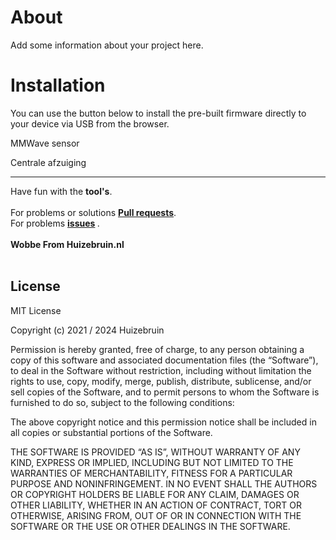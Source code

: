 # About

Add some information about your project here.

# Installation

You can use the button below to install the pre-built firmware directly to your device via USB from the browser.

MMWave sensor <esp-web-install-button manifest="firmware/mmwave-template.manifest.json"></esp-web-install-button>

Centrale afzuiging <esp-web-install-button manifest="firmware/centraleafzuiging-template.manifest.json"></esp-web-install-button>



***

Have fun with the <b>tool's</b>.<br>
 <br> For problems or solutions <b>[Pull requests](https://github.com/huizebruin/huizebruin-projects/pulls)</b>.<br> 
For problems <b>[issues](https://github.com/huizebruin/huizebruin-projects/issues) </b> .
<br><br><b>
Wobbe From Huizebruin.nl</b>
<br><br>

## License
MIT License

Copyright (c) 2021 / 2024 Huizebruin

Permission is hereby granted, free of charge, to any person obtaining a copy of this software and associated documentation files (the “Software”), to deal in the Software without restriction, including without limitation the rights to use, copy, modify, merge, publish, distribute, sublicense, and/or sell copies of the Software, and to permit persons to whom the Software is furnished to do so, subject to the following conditions:

The above copyright notice and this permission notice shall be included in all copies or substantial portions of the Software.

THE SOFTWARE IS PROVIDED “AS IS”, WITHOUT WARRANTY OF ANY KIND, EXPRESS OR IMPLIED, INCLUDING BUT NOT LIMITED TO THE WARRANTIES OF MERCHANTABILITY, FITNESS FOR A PARTICULAR PURPOSE AND NONINFRINGEMENT. IN NO EVENT SHALL THE AUTHORS OR COPYRIGHT HOLDERS BE LIABLE FOR ANY CLAIM, DAMAGES OR OTHER LIABILITY, WHETHER IN AN ACTION OF CONTRACT, TORT OR OTHERWISE, ARISING FROM, OUT OF OR IN CONNECTION WITH THE SOFTWARE OR THE USE OR OTHER DEALINGS IN THE SOFTWARE.






<script type="module" src="https://unpkg.com/esp-web-tools@10/dist/web/install-button.js?module"></script>
